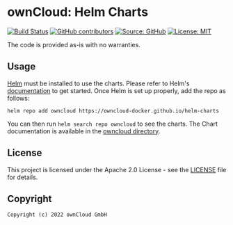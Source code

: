 # ownCloud: Helm Charts

[![Build Status](https://drone.owncloud.com/api/badges/owncloud-docker/helm-charts/status.svg)](https://drone.owncloud.com/owncloud-docker/helm-charts)
[![GitHub contributors](https://img.shields.io/github/contributors/owncloud-docker/helm-charts)](https://github.com/owncloud-docker/helm-charts/graphs/contributors)
[![Source: GitHub](https://img.shields.io/badge/source-github-blue.svg?logo=github&logoColor=white)](https://github.com/owncloud-docker/helm-charts)
[![License: MIT](https://img.shields.io/github/license/owncloud-docker/helm-charts)](https://github.com/owncloud-docker/helm-charts/blob/main/LICENSE)

The code is provided as-is with no warranties.

## Usage

[Helm](https://helm.sh) must be installed to use the charts. Please refer to Helm's [documentation](https://helm.sh/docs/) to get started. Once Helm is set up properly, add the repo as follows:

```console
helm repo add owncloud https://owncloud-docker.github.io/helm-charts
```

You can then run `helm search repo owncloud` to see the charts. The Chart documentation is available in the [owncloud directory](https://github.com/owncloud-docker/helm-charts/blob/main/charts/owncloud/README.md).

## License

This project is licensed under the Apache 2.0 License - see the [LICENSE](https://github.com/owncloud-docker/helm-charts/blob/main/LICENSE) file for details.

## Copyright

```Text
Copyright (c) 2022 ownCloud GmbH
```
